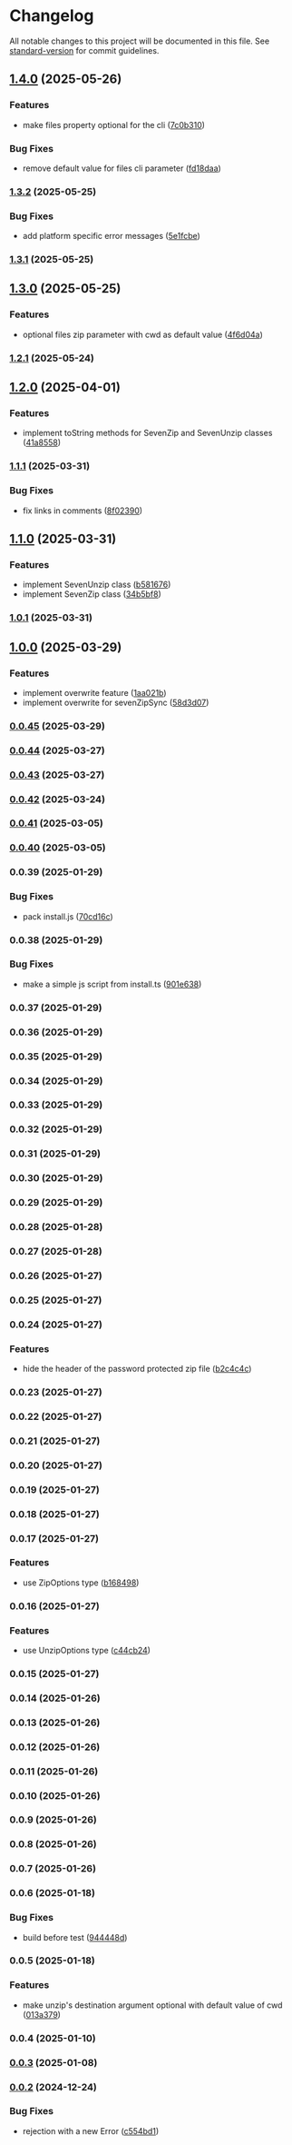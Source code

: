 # Changelog

All notable changes to this project will be documented in this file. See [standard-version](https://github.com/conventional-changelog/standard-version) for commit guidelines.

## [1.4.0](https://github.com/rdarida/cross-7zip/compare/v1.3.2...v1.4.0) (2025-05-26)


### Features

* make files property optional for the cli ([7c0b310](https://github.com/rdarida/cross-7zip/commit/7c0b310ade60ed8420fcc886a4625889fba5b840))


### Bug Fixes

* remove default value for files cli parameter ([fd18daa](https://github.com/rdarida/cross-7zip/commit/fd18daa58750e59ab95a54c433dab5a09fcab649))

### [1.3.2](https://github.com/rdarida/cross-7zip/compare/v1.3.1...v1.3.2) (2025-05-25)


### Bug Fixes

* add platform specific error messages ([5e1fcbe](https://github.com/rdarida/cross-7zip/commit/5e1fcbed514002f49ef657816fd2e65fd8016b23))

### [1.3.1](https://github.com/rdarida/cross-7zip/compare/v1.3.0...v1.3.1) (2025-05-25)

## [1.3.0](https://github.com/rdarida/cross-7zip/compare/v1.2.1...v1.3.0) (2025-05-25)


### Features

* optional files zip parameter with cwd as default value ([4f6d04a](https://github.com/rdarida/cross-7zip/commit/4f6d04af710f157d812afda3db875b267bed3c43))

### [1.2.1](https://github.com/rdarida/cross-7zip/compare/v1.2.0...v1.2.1) (2025-05-24)

## [1.2.0](https://github.com/rdarida/cross-7zip/compare/v1.1.1...v1.2.0) (2025-04-01)


### Features

* implement toString methods for SevenZip and SevenUnzip classes ([41a8558](https://github.com/rdarida/cross-7zip/commit/41a8558a8b3ae0de18b140528b563a71d100180a))

### [1.1.1](https://github.com/rdarida/cross-7zip/compare/v1.1.0...v1.1.1) (2025-03-31)


### Bug Fixes

* fix links in comments ([8f02390](https://github.com/rdarida/cross-7zip/commit/8f02390fdfb33f00902bc47252c0952600995490))

## [1.1.0](https://github.com/rdarida/cross-7zip/compare/v1.0.1...v1.1.0) (2025-03-31)


### Features

* implement SevenUnzip class ([b581676](https://github.com/rdarida/cross-7zip/commit/b58167651cf72926d7bc3c4dda65254246551dba))
* implement SevenZip class ([34b5bf8](https://github.com/rdarida/cross-7zip/commit/34b5bf885b86c7ada2498ee99d4ec4ad9dbea0f4))

### [1.0.1](https://github.com/rdarida/cross-7zip/compare/v1.0.0...v1.0.1) (2025-03-31)

## [1.0.0](https://github.com/rdarida/cross-7zip/compare/v0.0.45...v1.0.0) (2025-03-29)


### Features

* implement overwrite feature ([1aa021b](https://github.com/rdarida/cross-7zip/commit/1aa021bb347de4f4f905f0139a4d9df5e025e33f))
* implement overwrite for sevenZipSync ([58d3d07](https://github.com/rdarida/cross-7zip/commit/58d3d077a84cb788a68eb948665bd26dc9b2ab4a))

### [0.0.45](https://github.com/rdarida/cross-7zip/compare/v0.0.44...v0.0.45) (2025-03-29)

### [0.0.44](https://github.com/rdarida/cross-7zip/compare/v0.0.43...v0.0.44) (2025-03-27)

### [0.0.43](https://github.com/rdarida/cross-7zip/compare/v0.0.42...v0.0.43) (2025-03-27)

### [0.0.42](https://github.com/rdarida/cross-7zip/compare/v0.0.41...v0.0.42) (2025-03-24)

### [0.0.41](https://github.com/rdarida/cross-7zip/compare/v0.0.39...v0.0.41) (2025-03-05)

### [0.0.40](https://github.com/rdarida/cross-7zip/compare/v0.0.39...v0.0.40) (2025-03-05)

### 0.0.39 (2025-01-29)


### Bug Fixes

* pack install.js ([70cd16c](https://github.com/rdarida/cross-7zip/commit/70cd16c2eba2f211c1ea64884991650319735989))

### 0.0.38 (2025-01-29)


### Bug Fixes

* make a simple js script from install.ts ([901e638](https://github.com/rdarida/cross-7zip/commit/901e6385c1133f6aeda7ca31ffdb923907428576))

### 0.0.37 (2025-01-29)

### 0.0.36 (2025-01-29)

### 0.0.35 (2025-01-29)

### 0.0.34 (2025-01-29)

### 0.0.33 (2025-01-29)

### 0.0.32 (2025-01-29)

### 0.0.31 (2025-01-29)

### 0.0.30 (2025-01-29)

### 0.0.29 (2025-01-29)

### 0.0.28 (2025-01-28)

### 0.0.27 (2025-01-28)

### 0.0.26 (2025-01-27)

### 0.0.25 (2025-01-27)

### 0.0.24 (2025-01-27)


### Features

* hide the header of the password protected zip file ([b2c4c4c](https://github.com/rdarida/cross-7zip/commit/b2c4c4ccbed47353f91a4c454705d3f82a1aa299))

### 0.0.23 (2025-01-27)

### 0.0.22 (2025-01-27)

### 0.0.21 (2025-01-27)

### 0.0.20 (2025-01-27)

### 0.0.19 (2025-01-27)

### 0.0.18 (2025-01-27)

### 0.0.17 (2025-01-27)


### Features

* use ZipOptions type ([b168498](https://github.com/rdarida/cross-7zip/commit/b168498c8c2ac2e3a93cfde8f0a03f3afaeff90b))

### 0.0.16 (2025-01-27)


### Features

* use UnzipOptions type ([c44cb24](https://github.com/rdarida/cross-7zip/commit/c44cb24d9a9d48c953529888fa8ea9f8d00f5446))

### 0.0.15 (2025-01-27)

### 0.0.14 (2025-01-26)

### 0.0.13 (2025-01-26)

### 0.0.12 (2025-01-26)

### 0.0.11 (2025-01-26)

### 0.0.10 (2025-01-26)

### 0.0.9 (2025-01-26)

### 0.0.8 (2025-01-26)

### 0.0.7 (2025-01-26)

### 0.0.6 (2025-01-18)


### Bug Fixes

* build before test ([944448d](https://github.com/rdarida/cross-7zip/commit/944448d35d67f7bd152c10d0cc5095ecbca92215))

### 0.0.5 (2025-01-18)


### Features

* make unzip's destination argument optional with default value of cwd ([013a379](https://github.com/rdarida/cross-7zip/commit/013a379651fc4764f8dc92872b647259d2c94c54))

### 0.0.4 (2025-01-10)

### [0.0.3](https://github.com/rdarida/cross-7zip/compare/v0.0.2...v0.0.3) (2025-01-08)

### [0.0.2](https://github.com/rdarida/cross-7zip/compare/v0.0.1...v0.0.2) (2024-12-24)


### Bug Fixes

* rejection with a new Error ([c554bd1](https://github.com/rdarida/cross-7zip/commit/c554bd103617128ffced56a123b92a6f532d5449))
